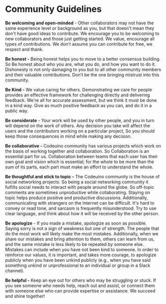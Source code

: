 # Community Guidelines

**Be welcoming and open-minded** - Other collaborators may not have the same experience level or background as you, but that doesn't mean they don't have good ideas to contribute. We encourage you to be welcoming to new collaborators and those just getting started. We value, encourage all types of contributions. We don’t assume you can contribute for free, we respect and thank.

**Be honest -** Being honest helps you to move to a better consensus building. So Be honest about who you are, what you do, and how you want to do it. Dishonesty is not only damaging to you but to all other community members and their valuable contributions. Don’t be the one bringing mistrust into this community.

**Be Kind -** We value caring for others. Demonstrating we care for people provides an effective framework for challenging directly and delivering feedback.  We're all for accurate assessment, but we think it must be done in a kind way. Give as much positive feedback as you can, and do it in a public way.

**Be considerate** - Your work will be used by other people, and you in turn will depend on the work of others. Any decision you take will affect the users and the contributors working on a particular project, So you should keep those consequences in mind while making any decision.

**Be collaborative -** Codeuino community has various projects which work on the basis of working together and collaboration. So Collaboration is an essential part for us. Collaboration between teams that each user has their own goal and vision which is essential; for the whole to be more than the sum of its parts, each part must make an effort to understand the whole.

**Be thoughtful and stick to topic -** The Codeuino community is the house of social networking projects. So being a social networking community it fulfills social needs to interact with people around the globe. So off-topic comments are sometimes unproductive while collaborating. Staying on topic helps produce positive and productive discussions. Additionally, communicating with strangers on the Internet can be difficult. It's hard to convey or read tone, and sarcasm is frequently misunderstood. Try to use clear language, and think about how it will be received by the other person.

**Be apologize** - If you made a mistake, apologize as soon as possible. Saying sorry is not a sign of weakness but one of strength. The people that do the most work will likely make the most mistakes. Additionally, when we share our mistakes and bring attention to them, others can learn from us, and the same mistake is less likely to be repeated by someone else. Mistakes can include when you have not been kind to someone. In order to reinforce our values, it is important, and takes more courage, to apologize publicly when you have been unkind publicly \(e.g., when you have said something unkind or unprofessional to an individual or group in a Slack channel\).

**Be helpful -** Keep an eye out for others who may be struggling or stuck. If you see someone who needs help, reach out and assist, or connect them with someone else who can provide expertise or assistance. We succeed and shine together!


